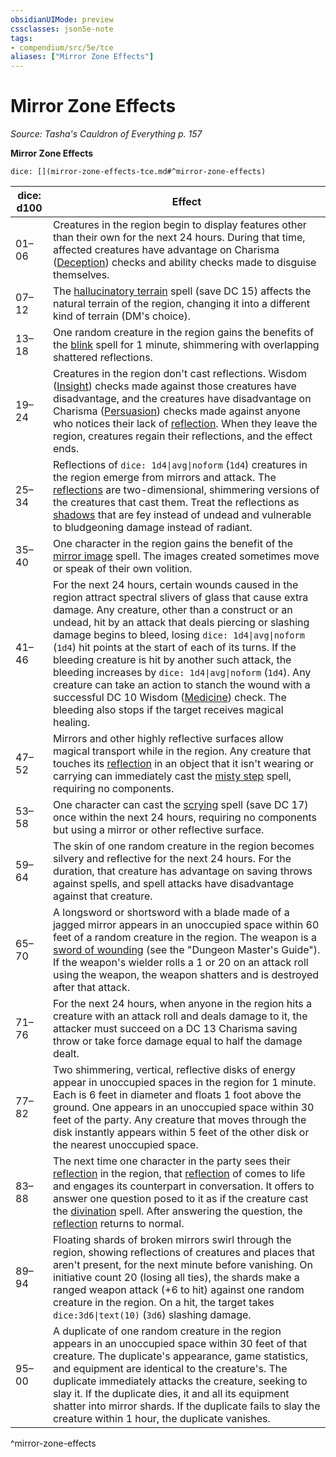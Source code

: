 ```yaml
---
obsidianUIMode: preview
cssclasses: json5e-note
tags:
- compendium/src/5e/tce
aliases: ["Mirror Zone Effects"]
---
```

# Mirror Zone Effects
*Source: Tasha's Cauldron of Everything p. 157* 

**Mirror Zone Effects**

`dice: [](mirror-zone-effects-tce.md#^mirror-zone-effects)`

| dice: d100 | Effect |
|------------|--------|
| 01–06 | Creatures in the region begin to display features other than their own for the next 24 hours. During that time, affected creatures have advantage on Charisma ([Deception](/3-Mechanics/CLI/rules/skills.md#Deception)) checks and ability checks made to disguise themselves. |
| 07–12 | The [hallucinatory terrain](/3-Mechanics/CLI/spells/hallucinatory-terrain.md) spell (save DC 15) affects the natural terrain of the region, changing it into a different kind of terrain (DM's choice). |
| 13–18 | One random creature in the region gains the benefits of the [blink](/3-Mechanics/CLI/spells/blink.md) spell for 1 minute, shimmering with overlapping shattered reflections. |
| 19–24 | Creatures in the region don't cast reflections. Wisdom ([Insight](/3-Mechanics/CLI/rules/skills.md#Insight)) checks made against those creatures have disadvantage, and the creatures have disadvantage on Charisma ([Persuasion](/3-Mechanics/CLI/rules/skills.md#Persuasion)) checks made against anyone who notices their lack of [reflection](/3-Mechanics/CLI/bestiary/fey/reflection-tce.md). When they leave the region, creatures regain their reflections, and the effect ends. |
| 25–34 | Reflections of `dice: 1d4\|avg\|noform` (`1d4`) creatures in the region emerge from mirrors and attack. The [reflections](/3-Mechanics/CLI/bestiary/fey/reflection-tce.md) are two-dimensional, shimmering versions of the creatures that cast them. Treat the reflections as [shadows](/3-Mechanics/CLI/bestiary/undead/shadow.md) that are fey instead of undead and vulnerable to bludgeoning damage instead of radiant. |
| 35–40 | One character in the region gains the benefit of the [mirror image](/3-Mechanics/CLI/spells/mirror-image.md) spell. The images created sometimes move or speak of their own volition. |
| 41–46 | For the next 24 hours, certain wounds caused in the region attract spectral slivers of glass that cause extra damage. Any creature, other than a construct or an undead, hit by an attack that deals piercing or slashing damage begins to bleed, losing `dice: 1d4\|avg\|noform` (`1d4`) hit points at the start of each of its turns. If the bleeding creature is hit by another such attack, the bleeding increases by `dice: 1d4\|avg\|noform` (`1d4`). Any creature can take an action to stanch the wound with a successful DC 10 Wisdom ([Medicine](/3-Mechanics/CLI/rules/skills.md#Medicine)) check. The bleeding also stops if the target receives magical healing. |
| 47–52 | Mirrors and other highly reflective surfaces allow magical transport while in the region. Any creature that touches its [reflection](/3-Mechanics/CLI/bestiary/fey/reflection-tce.md) in an object that it isn't wearing or carrying can immediately cast the [misty step](/3-Mechanics/CLI/spells/misty-step.md) spell, requiring no components. |
| 53–58 | One character can cast the [scrying](/3-Mechanics/CLI/spells/scrying.md) spell (save DC 17) once within the next 24 hours, requiring no components but using a mirror or other reflective surface. |
| 59–64 | The skin of one random creature in the region becomes silvery and reflective for the next 24 hours. For the duration, that creature has advantage on saving throws against spells, and spell attacks have disadvantage against that creature. |
| 65–70 | A longsword or shortsword with a blade made of a jagged mirror appears in an unoccupied space within 60 feet of a random creature in the region. The weapon is a [sword of wounding](/3-Mechanics/CLI/items/sword-of-wounding.md) (see the "Dungeon Master's Guide"). If the weapon's wielder rolls a 1 or 20 on an attack roll using the weapon, the weapon shatters and is destroyed after that attack. |
| 71–76 | For the next 24 hours, when anyone in the region hits a creature with an attack roll and deals damage to it, the attacker must succeed on a DC 13 Charisma saving throw or take force damage equal to half the damage dealt. |
| 77–82 | Two shimmering, vertical, reflective disks of energy appear in unoccupied spaces in the region for 1 minute. Each is 6 feet in diameter and floats 1 foot above the ground. One appears in an unoccupied space within 30 feet of the party. Any creature that moves through the disk instantly appears within 5 feet of the other disk or the nearest unoccupied space. |
| 83–88 | The next time one character in the party sees their [reflection](/3-Mechanics/CLI/bestiary/fey/reflection-tce.md) in the region, that [reflection](/3-Mechanics/CLI/bestiary/fey/reflection-tce.md) of comes to life and engages its counterpart in conversation. It offers to answer one question posed to it as if the creature cast the [divination](/3-Mechanics/CLI/spells/divination.md) spell. After answering the question, the [reflection](/3-Mechanics/CLI/bestiary/fey/reflection-tce.md) returns to normal. |
| 89–94 | Floating shards of broken mirrors swirl through the region, showing reflections of creatures and places that aren't present, for the next minute before vanishing. On initiative count 20 (losing all ties), the shards make a ranged weapon attack (+6 to hit) against one random creature in the region. On a hit, the target takes `dice:3d6\|text(10)` (`3d6`) slashing damage. |
| 95–00 | A duplicate of one random creature in the region appears in an unoccupied space within 30 feet of that creature. The duplicate's appearance, game statistics, and equipment are identical to the creature's. The duplicate immediately attacks the creature, seeking to slay it. If the duplicate dies, it and all its equipment shatter into mirror shards. If the duplicate fails to slay the creature within 1 hour, the duplicate vanishes. |
^mirror-zone-effects